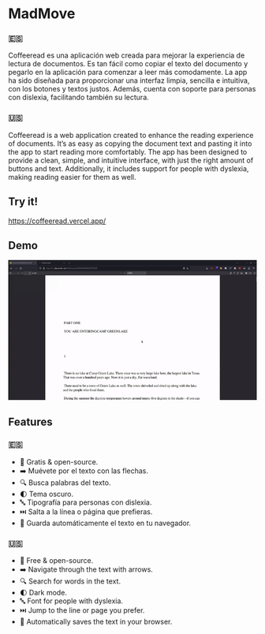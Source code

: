 # MadMove

### 🇪🇸
Coffeeread es una aplicación web creada para mejorar la experiencia de lectura de documentos. Es tan fácil como copiar el texto del documento y pegarlo en la aplicación para comenzar a leer más comodamente. La app ha sido diseñada para proporcionar una interfaz limpia, sencilla e intuitiva, con los botones y textos justos. Además, cuenta con soporte para personas con dislexia, facilitando también su lectura.

### 🇺🇸
Coffeeread is a web application created to enhance the reading experience of documents. It’s as easy as copying the document text and pasting it into the app to start reading more comfortably. The app has been designed to provide a clean, simple, and intuitive interface, with just the right amount of buttons and text. Additionally, it includes support for people with dyslexia, making reading easier for them as well.

## Try it!

https://coffeeread.vercel.app/

## Demo

![](public/coffeeread_demo.gif)

## Features

### 🇪🇸
- 💯&nbsp;Gratis & open-source.
- ➡️&nbsp;Muévete por el texto con las flechas.
- 🔍&nbsp;Busca palabras del texto.
- 🌓&nbsp;Tema oscuro.
- 🔤&nbsp;Tipografía para personas con dislexia.
- ⏭️&nbsp;Salta a la línea o página que prefieras.
- 💾&nbsp;Guarda automáticamente el texto en tu navegador.

### 🇺🇸
- 💯&nbsp;Free & open-source.
- ➡️&nbsp;Navigate through the text with arrows.
- 🔍&nbsp;Search for words in the text.
- 🌓&nbsp;Dark mode.
- 🔤&nbsp;Font for people with dyslexia.
- ⏭️&nbsp;Jump to the line or page you prefer.
- 💾&nbsp;Automatically saves the text in your browser.
